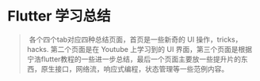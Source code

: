 # Flutter 学习总结

> ​	各个四个tab对应四种总结页面，首页是一些新奇的 UI 操作，tricks，hacks. 第二个页面是在 Youtube 上学习到的 UI 界面，第三个页面是根据宁浩flutter教程的一些进一步总结，最后一个页面主要放一些提升片的东西，原生接口，网络流，响应式编程，状态管理等一些范例内容。

